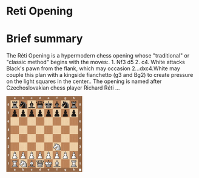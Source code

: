 
Reti Opening
============

# Brief summary


The Réti Opening is a hypermodern chess opening whose "traditional" or "classic method" begins with the moves:. 1. Nf3 d5 2. c4. White attacks Black's pawn from the flank, which may occasion 2...dxc4.White may couple this plan with a kingside fianchetto (g3 and Bg2) to create pressure on the light squares in the center.. The opening is named after Czechoslovakian chess player Richard Réti ...

<img src="/img/Reti Opening.jpg" width="200"/>